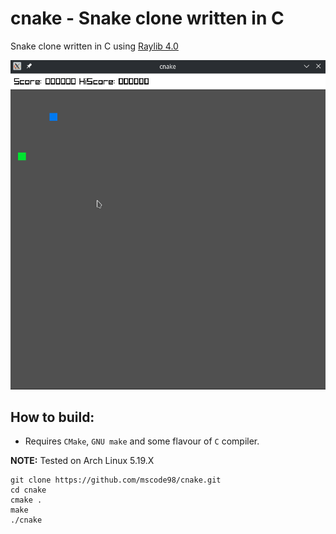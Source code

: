# cnake - Snake clone written in C

Snake clone written in C using [Raylib 4.0](www.raylib.com)

![cnakegif](cnake.gif)

## How to build:

- Requires `CMake`, `GNU make` and some flavour of `C` compiler.

**NOTE:** Tested on Arch Linux 5.19.X

```console
git clone https://github.com/mscode98/cnake.git
cd cnake
cmake .
make
./cnake
```